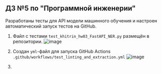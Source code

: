 ## ДЗ №5 по "Программной инженерии"

Разработаны тесты для API модели машинного обучения и настроен автоматический запуск тестов на GitHub.

1. Файл с тестами `test_khitrin_hw03_FastAPI_NER.py` размещён в репозитории.
![image](https://github.com/khit-mle/swe-hw05/assets/149804920/8f615ae6-3b49-4a89-96c6-88715afca464)

2. Создан `yml`-файл для запуска GitHub Actions `.github/workflows/test_linting_and_extraction.yml`
![image](https://github.com/khit-mle/swe-hw05/assets/149804920/72edc2fe-8be5-41dd-8431-f75e6724ec4d)

3. 
